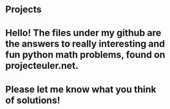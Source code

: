 # Projects
# Hello! The files under my github are the answers to really interesting and fun python math problems, found on projecteuler.net.
# Please let me know what you think of solutions! 
